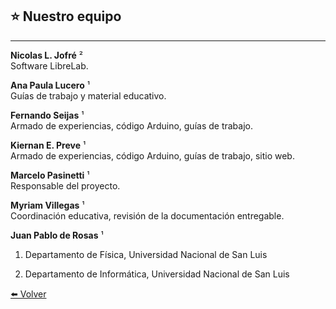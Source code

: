 ## ⭐ Nuestro equipo

---

**Nicolas L. Jofré** ²<br>    Software LibreLab.


**Ana Paula Lucero** ¹<br>    Guías de trabajo y material educativo.

**Fernando Seijas** ¹<br>    Armado de experiencias, código Arduino, guías de trabajo.

**Kiernan E. Preve** ¹<br>    Armado de experiencias, código Arduino, guías de trabajo, sitio web.

**Marcelo Pasinetti** ¹<br>    Responsable del proyecto.

**Myriam Villegas** ¹<br>    Coordinación educativa, revisión de la documentación entregable.

**Juan Pablo de Rosas** ¹<br>

1. Departamento de Física, Universidad Nacional de San Luis

2. Departamento de Informática, Universidad Nacional de San Luis


[⬅️ Volver](./)


